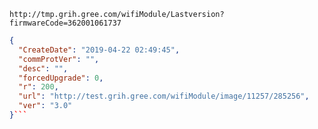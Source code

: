 `http://tmp.grih.gree.com/wifiModule/Lastversion?firmwareCode=362001061737`

```json
{
  "CreateDate": "2019-04-22 02:49:45",
  "commProtVer": "",
  "desc": "",
  "forcedUpgrade": 0,
  "r": 200,
  "url": "http://test.grih.gree.com/wifiModule/image/11257/285256",
  "ver": "3.0"
}```
